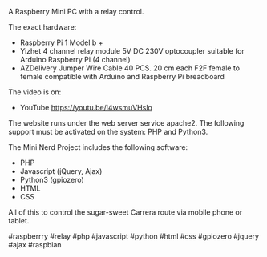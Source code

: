A Raspberry Mini PC with a relay control.

The exact hardware:
- Raspberry Pi 1 Model b +
- Yizhet 4 channel relay module 5V DC 230V optocoupler suitable for Arduino Raspberry Pi (4 channel)
- AZDelivery Jumper Wire Cable 40 PCS. 20 cm each F2F female to female compatible with Arduino and Raspberry Pi breadboard

The video is on:
- YouTube https://youtu.be/l4wsmuVHslo

The website runs under the web server service apache2. The following support must be activated on the system: PHP and Python3.

The Mini Nerd Project includes the following software:

- PHP
- Javascript (jQuery, Ajax)
- Python3 (gpiozero)
- HTML
- CSS

All of this to control the sugar-sweet Carrera route via mobile phone or tablet.

#raspberrry #relay #php #javascript #python #html #css #gpiozero #jquery #ajax #raspbian
